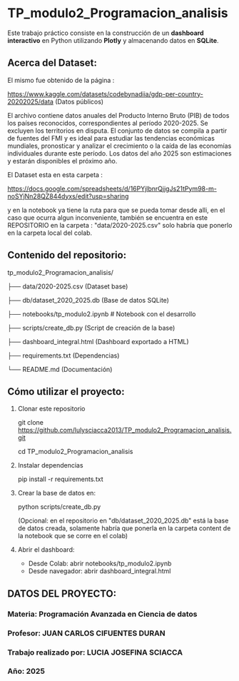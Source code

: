 # TP_modulo2_Programacion_analisis

Este trabajo práctico consiste en la construcción de un **dashboard interactivo** en Python utilizando **Plotly** y almacenando datos en **SQLite**.

## Acerca del Dataset:

El mismo fue obtenido de la página :

https://www.kaggle.com/datasets/codebynadiia/gdp-per-country-20202025/data   (Datos públicos)

El  archivo contiene  datos anuales del Producto Interno Bruto (PIB) de todos los países reconocidos, correspondientes al período 2020-2025. Se excluyen los territorios en disputa. El conjunto de datos se compila a partir de fuentes del FMI y es ideal para estudiar las tendencias económicas mundiales, pronosticar y analizar el crecimiento o la caída de las economías individuales durante este período.
Los datos del año 2025 son estimaciones y estarán disponibles el próximo año.

El Dataset esta en esta carpeta :

https://docs.google.com/spreadsheets/d/16PYjlbnrQjjgJs21tPym98-m-noSYjNn28QZ844dyxs/edit?usp=sharing

y en la notebook ya tiene la ruta para que se pueda tomar desde alli, en el caso que ocurra algun inconveniente, también
se encuentra en este REPOSITORIO en la carpeta : "data/2020-2025.csv" solo habría que ponerlo en la carpeta local del colab. 




## Contenido del repositorio:

tp_modulo2_Programacion_analisis/

├── data/2020-2025.csv  (Dataset base)

├── db/dataset_2020_2025.db (Base de datos SQLite)

├── notebooks/tp_modulo2.ipynb # Notebook con el desarrollo

├── scripts/create_db.py (Script de creación de la base)

├── dashboard_integral.html (Dashboard exportado a HTML)

├── requirements.txt (Dependencias)

└── README.md (Documentación)


## Cómo utilizar el proyecto:

1. Clonar este repositorio    

   git clone https://github.com/lulysciacca2013/TP_modulo2_Programacion_analisis.git
   
   cd TP_modulo2_Programacion_analisis

3. Instalar dependencias

   pip install -r requirements.txt

4. Crear la base de datos en:

   python scripts/create_db.py

   (Opcional: en el repositorio en "db/dataset_2020_2025.db" está la base de datos creada, solamente habría que ponerla en la carpeta 
    content de la notebook que se corre en el colab)

5. Abrir el dashboard:

   - Desde Colab: abrir notebooks/tp_modulo2.ipynb
   - Desde navegador: abrir dashboard_integral.html

## DATOS DEL PROYECTO:

### Materia: Programación Avanzada en Ciencia de datos
### Profesor: JUAN CARLOS CIFUENTES DURAN
### Trabajo realizado por: LUCIA JOSEFINA SCIACCA
### Año: 2025




   
